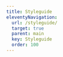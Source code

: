 ```yaml
---
title: Styleguide
eleventyNavigation:
  url: /styleguide/
  target: true
  parent: main
  key: Styleguide
  order: 100
---
```

